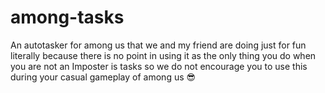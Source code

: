 # among-tasks
An autotasker for among us that we and my friend are doing just for fun literally because there is no point in using it as the only thing you do when you are not an Imposter is tasks so we do not encourage you to use this during your casual gameplay of among us 😎
